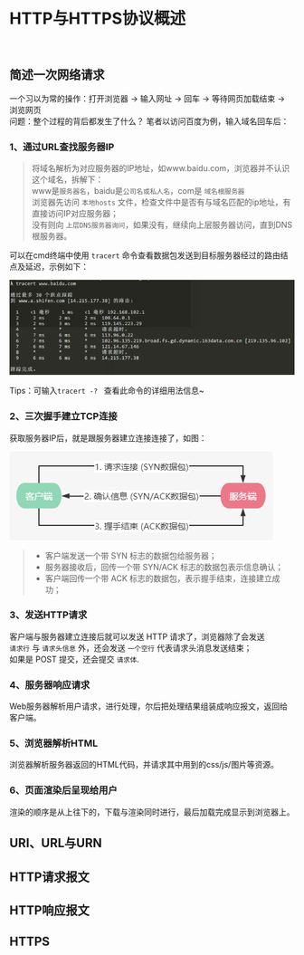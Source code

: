 # HTTP与HTTPS协议概述

&nbsp;

## 简述一次网络请求

一个习以为常的操作：打开浏览器 → 输入网址 → 回车 → 等待网页加载结束 → 浏览网页<br>
问题：整个过程的背后都发生了什么？ 笔者以访问百度为例，输入域名回车后：

### 1、通过URL查找服务器IP

> 将域名解析为对应服务器的IP地址，如www.baidu.com，浏览器并不认识这个域名，拆解下：<br>
> www是`服务器名`，baidu是`公司名或私人名`，com是 `域名根服务器`<br>
> 浏览器先访问 `本地hosts` 文件，检查文件中是否有与域名匹配的ip地址，有直接访问IP对应服务器；<br>
> 没有则向 `上层DNS服务器询问`，如果没有，继续向上层服务器访问，直到DNS根服务器。

可以在cmd终端中使用 `tracert` 命令查看数据包发送到目标服务器经过的路由结点及延迟，示例如下：

![](../media/pics/tracert_jump.png)

Tips：可输入`tracert -? ` 查看此命令的详细用法信息~

### 2、三次握手建立TCP连接

获取服务器IP后，就是跟服务器建立连接连接了，如图：

![](../media/pics/三次握手.png)

> - 客户端发送一个带 SYN 标志的数据包给服务器；
> - 服务器接收后，回传一个带 SYN/ACK 标志的数据包表示信息确认；
> - 客户端回传一个带 ACK 标志的数据包，表示握手结束，连接建立成功；

### 3、发送HTTP请求

客户端与服务器建立连接后就可以发送 HTTP 请求了，浏览器除了会发送<br>
`请求行` 与 `请求头信息` 外，还会发送 `一个空行` 代表请求头消息发送结束；<br>
如果是 POST 提交，还会提交 `请求体`.


### 4、服务器响应请求

Web服务器解析用户请求，进行处理，尔后把处理结果组装成响应报文，返回给客户端。

### 5、浏览器解析HTML

浏览器解析服务器返回的HTML代码，并请求其中用到的css/js/图片等资源。

### 6、页面渲染后呈现给用户

渲染的顺序是从上往下的，下载与渲染同时进行，最后加载完成显示到浏览器上。

## URI、URL与URN

## HTTP请求报文

## HTTP响应报文

## HTTPS
